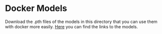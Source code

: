 # Docker Models
Download the .pth files of the models in this directory that you can use them with docker more easily.
[Here](../../README.md#run-demo) you can find the links to the models.